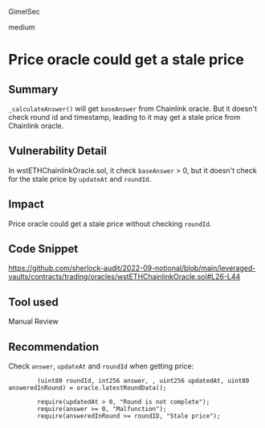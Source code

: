 GimelSec

medium

# Price oracle could get a stale price

## Summary

`_calculateAnswer()` will get `baseAnswer` from Chainlink oracle. But it doesn't check round id and timestamp, leading to it may get a stale price from Chainlink oracle.

## Vulnerability Detail

In wstETHChainlinkOracle.sol, it check `baseAnswer` > 0, but it doesn't check for the stale price by `updateAt` and `roundId`.

## Impact

Price oracle could get a stale price without checking `roundId`.

## Code Snippet

https://github.com/sherlock-audit/2022-09-notional/blob/main/leveraged-vaults/contracts/trading/oracles/wstETHChainlinkOracle.sol#L26-L44

## Tool used

Manual Review

## Recommendation

Check `answer`, `updateAt` and `roundId` when getting price:

```
        (uint80 roundId, int256 answer, , uint256 updatedAt, uint80 answeredInRound) = oracle.latestRoundData();

        require(updatedAt > 0, "Round is not complete");
        require(answer >= 0, "Malfunction");
        require(answeredInRound >= roundID, "Stale price");
```
